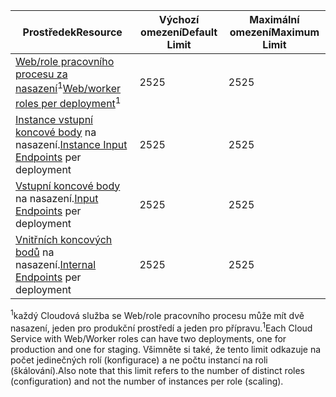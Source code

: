 | <span data-ttu-id="deed1-101">Prostředek</span><span class="sxs-lookup"><span data-stu-id="deed1-101">Resource</span></span> | <span data-ttu-id="deed1-102">Výchozí omezení</span><span class="sxs-lookup"><span data-stu-id="deed1-102">Default Limit</span></span> | <span data-ttu-id="deed1-103">Maximální omezení</span><span class="sxs-lookup"><span data-stu-id="deed1-103">Maximum Limit</span></span> |
| --- | --- | --- |
| <span data-ttu-id="deed1-104">[Web/role pracovního procesu za nasazení](../articles/cloud-services/cloud-services-choose-me.md)<sup>1</sup></span><span class="sxs-lookup"><span data-stu-id="deed1-104">[Web/worker roles per deployment](../articles/cloud-services/cloud-services-choose-me.md)<sup>1</sup></span></span> |<span data-ttu-id="deed1-105">25</span><span class="sxs-lookup"><span data-stu-id="deed1-105">25</span></span> |<span data-ttu-id="deed1-106">25</span><span class="sxs-lookup"><span data-stu-id="deed1-106">25</span></span> |
| <span data-ttu-id="deed1-107">[Instance vstupní koncové body](http://msdn.microsoft.com/library/gg557552.aspx#InstanceInputEndpoint) na nasazení.</span><span class="sxs-lookup"><span data-stu-id="deed1-107">[Instance Input Endpoints](http://msdn.microsoft.com/library/gg557552.aspx#InstanceInputEndpoint) per deployment</span></span> |<span data-ttu-id="deed1-108">25</span><span class="sxs-lookup"><span data-stu-id="deed1-108">25</span></span> |<span data-ttu-id="deed1-109">25</span><span class="sxs-lookup"><span data-stu-id="deed1-109">25</span></span> |
| <span data-ttu-id="deed1-110">[Vstupní koncové body](http://msdn.microsoft.com/library/gg557552.aspx#InputEndpoint) na nasazení.</span><span class="sxs-lookup"><span data-stu-id="deed1-110">[Input Endpoints](http://msdn.microsoft.com/library/gg557552.aspx#InputEndpoint) per deployment</span></span> |<span data-ttu-id="deed1-111">25</span><span class="sxs-lookup"><span data-stu-id="deed1-111">25</span></span> |<span data-ttu-id="deed1-112">25</span><span class="sxs-lookup"><span data-stu-id="deed1-112">25</span></span> |
| <span data-ttu-id="deed1-113">[Vnitřních koncových bodů](http://msdn.microsoft.com/library/gg557552.aspx#InternalEndpoint) na nasazení.</span><span class="sxs-lookup"><span data-stu-id="deed1-113">[Internal Endpoints](http://msdn.microsoft.com/library/gg557552.aspx#InternalEndpoint) per deployment</span></span> |<span data-ttu-id="deed1-114">25</span><span class="sxs-lookup"><span data-stu-id="deed1-114">25</span></span> |<span data-ttu-id="deed1-115">25</span><span class="sxs-lookup"><span data-stu-id="deed1-115">25</span></span> |

<span data-ttu-id="deed1-116"><sup>1</sup>každý Cloudová služba se Web/role pracovního procesu může mít dvě nasazení, jeden pro produkční prostředí a jeden pro přípravu.</span><span class="sxs-lookup"><span data-stu-id="deed1-116"><sup>1</sup>Each Cloud Service with Web/Worker roles can have two deployments, one for production and one for staging.</span></span> <span data-ttu-id="deed1-117">Všimněte si také, že tento limit odkazuje na počet jedinečných rolí (konfigurace) a ne počtu instancí na roli (škálování).</span><span class="sxs-lookup"><span data-stu-id="deed1-117">Also note that this limit refers to the number of distinct roles (configuration) and not the number of instances per role (scaling).</span></span>

